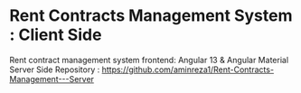 # Rent Contracts Management System : Client Side
Rent contract management system frontend: Angular 13 &amp; Angular Material
Server Side Repository : https://github.com/aminreza1/Rent-Contracts-Management---Server
